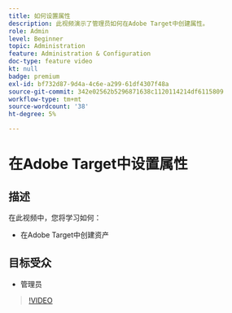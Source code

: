 ```yaml
---
title: 如何设置属性
description: 此视频演示了管理员如何在Adobe Target中创建属性。
role: Admin
level: Beginner
topic: Administration
feature: Administration & Configuration
doc-type: feature video
kt: null
badge: premium
exl-id: bf732d87-9d4a-4c6e-a299-61df4307f48a
source-git-commit: 342e02562b5296871638c1120114214df6115809
workflow-type: tm+mt
source-wordcount: '38'
ht-degree: 5%

---
```


# 在Adobe Target中设置属性

## 描述

在此视频中，您将学习如何：

* 在Adobe Target中创建资产

## 目标受众

* 管理员

>[!VIDEO](https://video.tv.adobe.com/v/18990/?quality=12)
